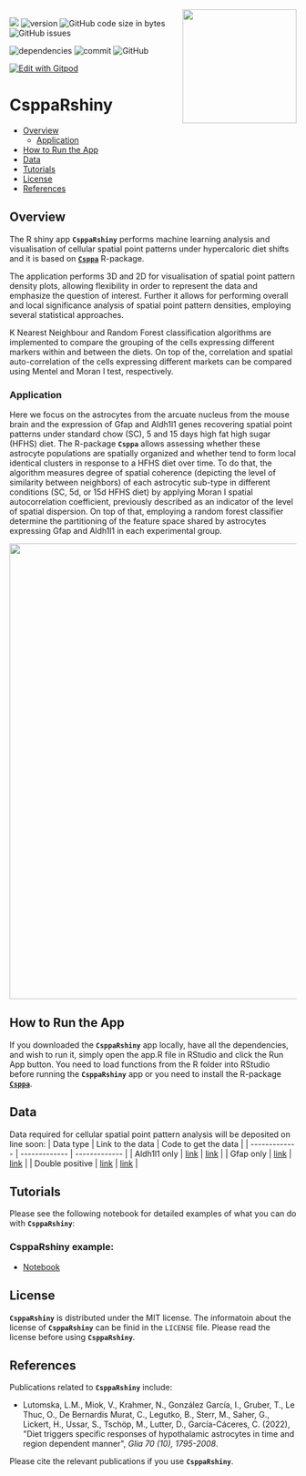 <img src="https://github.com/viktormiok/viktormiok.wordpress.com/blob/main/software/csppaRshiny.png" align="right" height="200" width="200">

![](https://img.shields.io/badge/language-R-orange.svg) ![version](https://img.shields.io/badge/GiHub_version-1.1.0-519dd9) ![GitHub code size in bytes](https://img.shields.io/github/languages/code-size/viktormiok/tigaR) ![GitHub issues](https://img.shields.io/github/issues/viktormiok/tigaR)

![dependencies](https://img.shields.io/badge/dependencies-up%20to%20date-orange)  	![commit](https://img.shields.io/github/last-commit/viktormiok/tigaR) ![GitHub](https://img.shields.io/github/license/viktormiok/tigaR)

[![Edit with Gitpod](https://gitpod.io/button/open-in-gitpod.svg)](https://gitpod.io/#https://github.com/viktormiok/tigaR) 


# CsppaRshiny

- [Overview](#overview)
  * [Application](#application)
- [How to Run the App](#how-to-run-the-app)
- [Data](#data)
- [Tutorials](#tutorials)
- [License](#license)
- [References](#references)

## Overview
The R shiny app __`CsppaRshiny`__ performs machine learning analysis and visualisation of cellular spatial point patterns under hypercaloric diet shifts and it is based on [__`Csppa`__](https://github.com/viktormiok/Csppa) R-package.

The application performs 3D and 2D for visualisation of spatial point pattern density plots, allowing flexibility in order to represent the data and emphasize the question of interest. Further it allows for performing overall and local significance analysis of spatial point pattern densities, employing several statistical approaches.

K Nearest Neighbour and Random Forest classification algorithms are implemented to compare the grouping of the cells expressing different markers within and between the diets. On top of the, correlation and spatial auto-correlation of the cells expressing different markets can be compared using Mentel and Moran I test, respectively.
### Application

Here we focus on the astrocytes from the arcuate nucleus from the mouse brain and the expression of Gfap and Aldh1l1 genes recovering spatial point patterns under standard chow (SC), 5 and 15 days high fat high sugar (HFHS) diet. The R-package __`Csppa`__ allows assessing whether these astrocyte populations are spatially organized and whether tend to form local identical clusters in response to a HFHS diet over time. To do that, the algorithm measures degree of spatial coherence (depicting the level of similarity between neighbors) of each astrocytic sub-type in different conditions (SC, 5d, or 15d HFHS diet) by applying Moran I spatial autocorrelation coefficient, previously described as an indicator of the level of spatial dispersion. On top of that, employing a random forest classifier determine the partitioning of the feature space shared by astrocytes expressing Gfap and Aldh1l1 in each experimental group.

<img src="https://user-images.githubusercontent.com/22052679/150276878-dbb3b1b9-105f-4a72-8358-9e019a74b962.png" height="800" width="900">

## How to Run the App
If you downloaded the __`CsppaRshiny`__ app locally, have all the dependencies, and wish to run it, simply open the app.R file in RStudio and click the Run App button. You need to load functions from the R folder into RStudio before running the __`CsppaRshiny`__ app or you need to install the R-package [__`Csppa`__](https://github.com/viktormiok/Csppa).

## Data
Data required for cellular spatial point pattern analysis will be deposited on line soon:
| Data type     | Link to the data | Code to get the data |
| ------------- | ------------- | ------------- |
| Aldh1l1 only  | [link](https://github.com/viktormiok/AstrocytesHeterogenityARC/blob/main/SPP_data_all.csv) | [link](https://github.com/viktormiok/AstrocytesHeterogenityARC/blob/main/Csppa_analysis.ipynb) |
| Gfap only      | [link](https://github.com/viktormiok/AstrocytesHeterogenityARC/blob/main/SPP_data_all.csv) | [link](https://github.com/viktormiok/AstrocytesHeterogenityARC/blob/main/Csppa_analysis.ipynb) |
| Double positive      | [link](https://github.com/viktormiok/AstrocytesHeterogenityARC/blob/main/SPP_data_all.csv) | [link](https://github.com/viktormiok/AstrocytesHeterogenityARC/blob/main/Csppa_analysis.ipynb) |

## Tutorials

Please see the following notebook for detailed examples of what you can do with __`CsppaRshiny`__: 

### CsppaRshiny example:
* [Notebook](https://github.com/viktormiok/Csppa/blob/main/notebooks/asppa_code.ipynb)

## License

__`CsppaRshiny`__ is distributed under the MIT license. The informatoin about the license of __`CsppaRshiny`__ can be finid in the `LICENSE` file. Please read the license before using __`CsppaRshiny`__.


## References

Publications related to __`CsppaRshiny`__ include:

- Lutomska, L.M., Miok, V., Krahmer, N., González García, I., Gruber, T., Le Thuc, O., De Bernardis Murat, C., Legutko, B., Sterr, M., Saher, G., Lickert, H., Ussar, S., Tschöp, M., Lutter, D., García-Cáceres, C. (2022), "Diet triggers specific responses of hypothalamic astrocytes in time and region dependent manner", *Glia 70 (10), 1795-2008*.

Please cite the relevant publications if you use __`CsppaRshiny`__.
